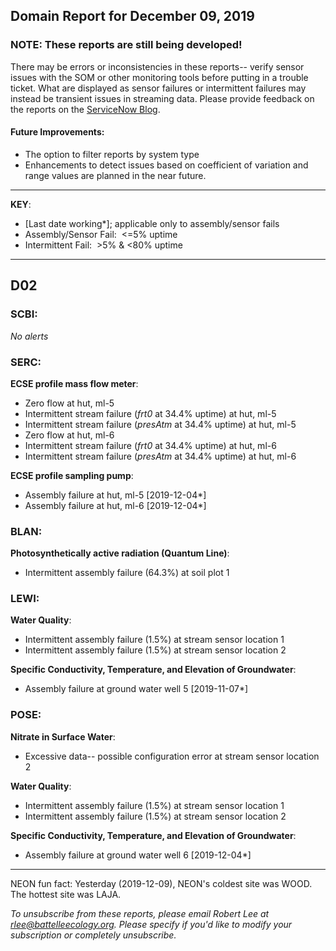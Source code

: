 ## Domain Report for December 09, 2019


### NOTE: These reports are still being developed!
There may be errors or inconsistencies in these reports-- verify sensor issues with the SOM or other monitoring tools before putting in a trouble ticket. What are displayed as sensor failures or intermittent failures may instead be transient issues in streaming data.
Please provide feedback on the reports on the [ServiceNow Blog](https://neon.service-now.com/community?id=community_blog&sys_id=9b4fbe8adbed734017ecf9041d9619be).

#### Future Improvements: 
 - The option to filter reports by system type 
 - Enhancements to detect issues based on coefficient of variation and range values are planned in the near future.

***

**KEY**:

 - [Last date working*]; applicable only to assembly/sensor fails
 - Assembly/Sensor Fail:&nbsp;&nbsp;<=5% uptime
 - Intermittent Fail:&nbsp;&nbsp;>5% & <80% uptime

***
## D02

### SCBI:

_No alerts_

### SERC:

**ECSE profile mass flow meter**:
 - Zero flow at hut, ml-5
 - Intermittent stream failure (_frt0_ at 34.4% uptime) at hut, ml-5
 - Intermittent stream failure (_presAtm_ at 34.4% uptime) at hut, ml-5
 - Zero flow at hut, ml-6
 - Intermittent stream failure (_frt0_ at 34.4% uptime) at hut, ml-6
 - Intermittent stream failure (_presAtm_ at 34.4% uptime) at hut, ml-6

**ECSE profile sampling pump**:
 - Assembly failure at hut, ml-5 [2019-12-04*]
 - Assembly failure at hut, ml-6 [2019-12-04*]

### BLAN:

**Photosynthetically active radiation (Quantum Line)**:
 - Intermittent assembly failure (64.3%) at soil plot 1

### LEWI:

**Water Quality**:
 - Intermittent assembly failure (1.5%) at stream sensor location 1
 - Intermittent assembly failure (1.5%) at stream sensor location 2

**Specific Conductivity, Temperature, and Elevation of Groundwater**:
 - Assembly failure at ground water well 5 [2019-11-07*]

### POSE:

**Nitrate in Surface Water**:
 - Excessive data-- possible configuration error at stream sensor location 2

**Water Quality**:
 - Intermittent assembly failure (1.5%) at stream sensor location 1
 - Intermittent assembly failure (1.5%) at stream sensor location 2

**Specific Conductivity, Temperature, and Elevation of Groundwater**:
 - Assembly failure at ground water well 6 [2019-12-04*]

***
NEON fun fact: Yesterday (2019-12-09), NEON's coldest site was WOOD. The hottest site was LAJA.

_To unsubscribe from these reports, please email Robert Lee at rlee@battelleecology.org. Please specify if you'd like to modify your subscription or completely unsubscribe._
